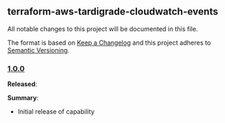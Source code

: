 ## terraform-aws-tardigrade-cloudwatch-events

All notable changes to this project will be documented in this file.

The format is based on [Keep a Changelog](http://keepachangelog.com/) and this project adheres to [Semantic Versioning](http://semver.org/).

### [1.0.0](https://github.com/plus3it/terraform-aws-tardigrade-cloudwatch-events/releases/tag/1.0.0)

**Released**: 

**Summary**:

*   Initial release of capability
